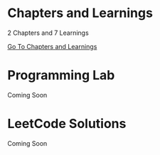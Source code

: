 # Chapters and Learnings
2 Chapters and 7 Learnings

[Go To Chapters and Learnings](https://github.com/AvijitKarmakar/Kotlin-Desktop-Application-Jetpack-Compose-Tutorial/test/KDAD/Chapters-Learnings/README.md)

# Programming Lab
Coming Soon

# LeetCode Solutions
Coming Soon
